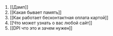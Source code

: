 1. [[Дамп]]
2. [[Какая бывает память]]
3. [[Как работает бесконтактная оплата картой]]
4. [[Что может узнать о вас любой сайт]]
5. [[DPI что это и зачем нужен]]